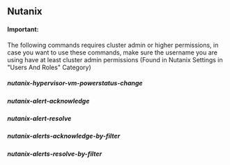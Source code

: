 ## Nutanix

#### Important:

The following commands requires cluster admin or higher permissions,
in case you want to use these commands,
make sure the username you are using have at least cluster admin permissions 
(Found in Nutanix Settings in "Users And Roles" Category)

##### nutanix-hypervisor-vm-powerstatus-change
##### nutanix-alert-acknowledge
##### nutanix-alert-resolve
##### nutanix-alerts-acknowledge-by-filter
##### nutanix-alerts-resolve-by-filter